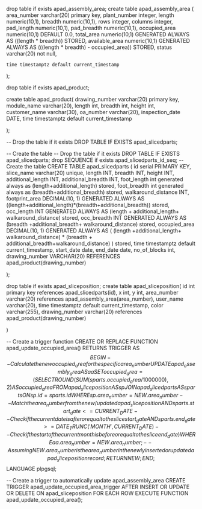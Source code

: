 drop table if exists apad_assembly_area;
create table apad_assembly_area (
	area_number varchar(20) primary key,
    plant_number integer,
    length numeric(10,1),
    breadth numeric(10,1),
    rows integer,
    columns integer,
    pad_length numeric(10,1),
    pad_breadth numeric(10,1),
    occupied_area numeric(10,1) DEFAULT 0.0,
    total_area numeric(10,1) GENERATED ALWAYS AS ((length * breadth)) STORED,
    available_area numeric(10,1) GENERATED ALWAYS AS (((length * breadth) - occupied_area)) STORED,
	status varchar(20) not null,
    
	time timestamptz default current_timestamp
);

drop table if exists apad_product;

create table apad_product(
	drawing_number varchar(20) primary key,
	module_name  varchar(20),
	length int,
	breadth int,
	height int,
	customer_name varchar(30),
	oa_number varchar(20),
	inspection_date DATE,
	time timestamptz default current_timestamp
	
	
);


-- Drop the table if it exists
DROP TABLE IF EXISTS apad_slicedparts;

-- Create the table
-- Drop the table if it exists
DROP TABLE IF EXISTS apad_slicedparts;
drop SEQUENCE if exists apad_slicedparts_id_seq;
-- Create the table
CREATE TABLE apad_slicedparts (
   id  serial PRIMARY KEY,
	slice_name varchar(20) unique,
    length INT,
    breadth INT,
    height INT,
    additional_length INT,
    additional_breadth INT,
	foot_length int generated always as (length+additional_length) stored,
	foot_breadth int generated always as (breadth+additional_breadth) stored,
    walkaround_distance INT,
    footprint_area DECIMAL(10, 1) GENERATED ALWAYS AS ((length+additional_length)*(breadth+additional_breadth)) stored,
    occ_length INT GENERATED ALWAYS AS (length + additional_length+ walkaround_distance) stored,
    occ_breadth INT GENERATED ALWAYS AS (breadth +additional_breadth+ walkaround_distance) stored,
    occupied_area DECIMAL(10, 1) GENERATED ALWAYS AS (
        (length +additional_length+ walkaround_distance) * (breadth + additional_breadth+walkaround_distance)
    ) stored,
	time timestamptz default current_timestamp,
	start_date date,
	end_date date,
	no_of_blocks int,
    drawing_number VARCHAR(20) REFERENCES apad_product(drawing_number)
	
);

drop table if exists apad_sliceposition;
create table apad_sliceposition(
	id int primary key references apad_slicedparts(id),
	x int,
	y int,
	area_number varchar(20) references apad_assembly_area(area_number),
	user_name varchar(20),
	time timestamptz default current_timestamp,
	color varchar(255),
	drawing_number varchar(20) references apad_product(drawing_number)
	
)



-- Create a trigger function
CREATE OR REPLACE FUNCTION apad_update_occupied_area()
RETURNS TRIGGER AS $$
BEGIN
    -- Calculate the new occupied_area for the specific area_number
    UPDATE apad_assembly_area AS aa
    SET occupied_area = (
        SELECT ROUND(SUM(sparts.occupied_area / 1000000), 2) AS occupied_area
        FROM apad_sliceposition AS sp
        JOIN apad_slicedparts AS sparts ON sp.id = sparts.id
        WHERE 
            sp.area_number = NEW.area_number -- Match the area_number from the new/updated apad_sliceposition
            AND sparts.start_date <= CURRENT_DATE -- Check if the current date is after or equal to the slice start_date
            AND sparts.end_date >= DATE_TRUNC('MONTH', CURRENT_DATE) -- Check if the start of the current month is before or equal to the slice end_date
    )
    WHERE aa.area_number = NEW.area_number; -- Assuming NEW.area_number is the area_number in the newly inserted or updated apad_sliceposition record;
    RETURN NEW;
END;
$$ LANGUAGE plpgsql;


-- Create a trigger to automatically update apad_assembly_area
CREATE TRIGGER apad_update_occupied_area_trigger
AFTER INSERT OR UPDATE OR DELETE ON apad_sliceposition
FOR EACH ROW
EXECUTE FUNCTION apad_update_occupied_area();
